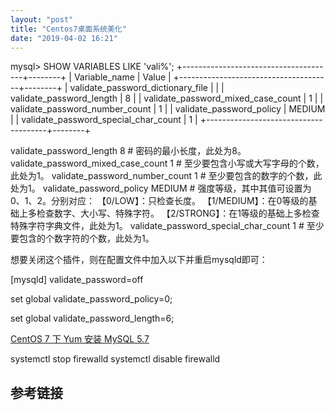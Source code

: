 ```yaml
---
layout: "post"
title: "Centos7桌面系统美化"
date: "2019-04-02 16:21"
---
```




mysql> SHOW VARIABLES LIKE 'vali%';
+--------------------------------------+--------+
| Variable_name                        | Value  |
+--------------------------------------+--------+
| validate_password_dictionary_file    |        |
| validate_password_length             | 8      |
| validate_password_mixed_case_count   | 1      |
| validate_password_number_count       | 1      |
| validate_password_policy             | MEDIUM |
| validate_password_special_char_count | 1      |
+--------------------------------------+--------+


validate_password_length 8 # 密码的最小长度，此处为8。
validate_password_mixed_case_count 1 # 至少要包含小写或大写字母的个数，此处为1。
validate_password_number_count 1 # 至少要包含的数字的个数，此处为1。
validate_password_policy MEDIUM # 强度等级，其中其值可设置为0、1、2。分别对应：
【0/LOW】：只检查长度。
【1/MEDIUM】：在0等级的基础上多检查数字、大小写、特殊字符。
【2/STRONG】：在1等级的基础上多检查特殊字符字典文件，此处为1。
validate_password_special_char_count 1 # 至少要包含的个数字符的个数，此处为1。

想要关闭这个插件，则在配置文件中加入以下并重启mysqld即可：

[mysqld]
validate_password=off


set global validate_password_policy=0;

set global validate_password_length=6;

[CentOS 7 下 Yum 安装 MySQL 5.7](https://qizhanming.com/blog/2017/05/10/centos-7-yum-install-mysql-57)


systemctl stop firewalld
systemctl disable firewalld



## 参考链接
